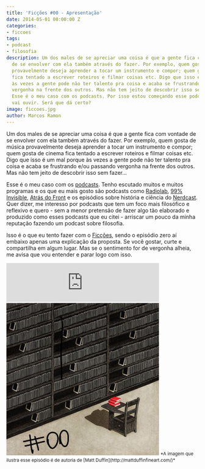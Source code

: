 ```yaml
---
title: 'Ficções #00 - Apresentação'
date: 2014-05-01 00:00:00 Z
categories:
- ficcoes
tags:
- podcast
- filosofia
description: Um dos males de se apreciar uma coisa é que a gente fica com vontade
  de se envolver com ela também através do fazer. Por exemplo, quem gosta de música
  provavelmente deseja aprender a tocar um instrumento e compor; quem gosta de cinema
  fica tentado a escrever roteiros e filmar coisas etc. Digo que isso é um mal porque
  às vezes a gente pode não ter talento pra coisa e acaba se frustrando e/ou passando
  vergonha na frente dos outros. Mas não tem jeito de descobrir isso sem fazer...
  Esse é o meu caso com os podcasts. Por isso estou começando esse podcast que você
  vai ouvir. Será que dá certo?
image: ficcoes.jpg
author: Marcos Ramon
---
```


Um dos males de se apreciar uma coisa é que a gente fica com vontade de se envolver com ela também através do fazer. Por exemplo, quem gosta de música provavelmente deseja aprender a tocar um instrumento e compor; quem gosta de cinema fica tentado a escrever roteiros e filmar coisas etc. Digo que isso é um mal porque às vezes a gente pode não ter talento pra coisa e acaba se frustrando e/ou passando vergonha na frente dos outros. Mas não tem jeito de descobrir isso sem fazer...
     
Esse é o meu caso com os [podcasts](http://en.wikipedia.org/wiki/Podcast). Tenho escutado muitos e muitos programas e os que eu mais gosto são podcasts como [Radiolab](http://www.radiolab.org/), [99% Invisible](http://99percentinvisible.org/), [Atrás do Front](http://atrasdofront.tumblr.com/) e os episódios sobre história e ciência do [Nerdcast](http://jovemnerd.com.br/tag/historia/). Quer dizer, me interesso por podcasts que tem um foco mais filosófico e reflexivo e quero - sem a menor pretensão de fazer algo tão elaborado e produzido como esses podcasts que eu citei - arriscar um pouco da minha reputação fazendo um podcast sobre filosofia.
     
Isso é o que eu tento fazer com o [Ficções](http://www.mixcloud.com/marcosramon/), sendo o episódio zero aí embaixo apenas uma explicação da proposta. Se você gostar, curte e compartilha em algum lugar. Mas se o sentimento for de vergonha alheia, me avisa que vou entender e parar logo com isso.
     
<iframe src="https://anchor.fm/podcastficcoes/embed/episodes/Apresentao-e47jed/a-aggl6o" height="102px" width="400px" frameborder="0" scrolling="no"></iframe>

<img src="/assets/images/00_50.png" height="400" width="400" alt="Matt Duffin">
<small>*A imagem que ilustra esse episódio é de autoria de [Matt Duffin](http://mattduffinfineart.com/)*</small>
